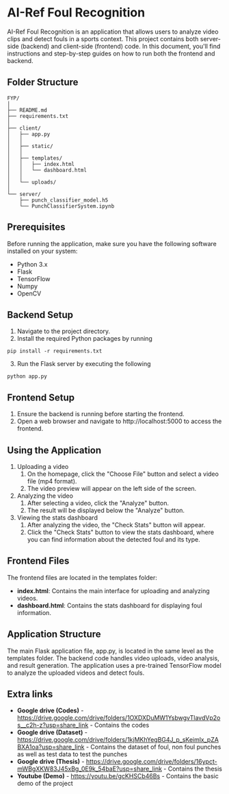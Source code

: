 # AI-Ref Foul Recognition
AI-Ref Foul Recognition is an application that allows users to analyze video clips and detect fouls in a sports context. This project contains both server-side (backend) and client-side (frontend) code. In this document, you'll find instructions and step-by-step guides on how to run both the frontend and backend.

## Folder Structure

```
FYP/
│
├── README.md
├── requirements.txt
│
├── client/
│   ├── app.py
│   │
│   ├── static/
│   │
│   ├── templates/
│   │   ├── index.html
│   │   └── dashboard.html
│   │
│   └── uploads/
│
└── server/
    ├── punch_classifier_model.h5
    └── PunchClassifierSystem.ipynb
```

## Prerequisites
Before running the application, make sure you have the following software installed on your system:

- Python 3.x
- Flask
- TensorFlow
- Numpy
- OpenCV

## Backend Setup

1. Navigate to the project directory.
2. Install the required Python packages by running 
```
pip install -r requirements.txt
```
3. Run the Flask server by executing the following
```
python app.py
```

## Frontend Setup
1. Ensure the backend is running before starting the frontend.
2. Open a web browser and navigate to http://localhost:5000 to access the frontend.

## Using the Application
1. Uploading a video
    1. On the homepage, click the "Choose File" button and select a video file (mp4 format).
    2. The video preview will appear on the left side of the screen.
2. Analyzing the video
    1. After selecting a video, click the "Analyze" button.
    2. The result will be displayed below the "Analyze" button.
3. Viewing the stats dashboard
    1. After analyzing the video, the "Check Stats" button will appear.
    2. Click the "Check Stats" button to view the stats dashboard, where you can find information about the detected foul and its type.

## Frontend Files
The frontend files are located in the templates folder:

- **index.html**: Contains the main interface for uploading and analyzing videos.
- **dashboard.html**: Contains the stats dashboard for displaying foul information.

## Application Structure
The main Flask application file, app.py, is located in the same level as the templates folder. The backend code handles video uploads, video analysis, and result generation. The application uses a pre-trained TensorFlow model to analyze the uploaded videos and detect fouls.

## Extra links
- **Google drive (Codes)** - https://drive.google.com/drive/folders/1OXDXDuMW1YsbwgvTlavdVp2os__c2h-z?usp=share_link - Contains the codes
- **Google drive (Dataset)** - https://drive.google.com/drive/folders/1kjMKhYegBG4J_p_sKeimlx_pZABXA1oa?usp=share_link - Contains the dataset of foul, non foul punches as well as test data to test the punches
- **Google drive (Thesis)** - https://drive.google.com/drive/folders/16ypct-mWBgXKW83J45xBg_0E9k_54baE?usp=share_link - Contains the thesis
- **Youtube (Demo)** - https://youtu.be/gcKHSCb46Bs - Contains the basic demo of the project
